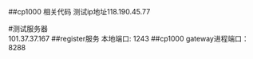 ##cp1000 相关代码
测试ip地址118.190.45.77

#测试服务器  
101.37.37.167
##register服务
本地端口: 1243
##cp1000
gateway进程端口：8288

